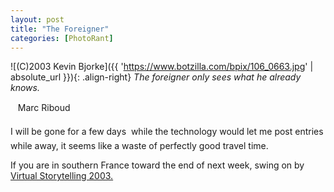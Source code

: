 ```yaml
---
layout: post
title: "The Foreigner"
categories: [PhotoRant]
---
```



![(C)2003 Kevin Bjorke]({{ 'https://www.botzilla.com/bpix/106_0663.jpg' | absolute_url }}){: .align-right}
<i>The foreigner only sees what he already knows.</i>

&nbsp;&nbsp;&#151; Marc Riboud

I will be gone for a few days &#151; while the technology would let me post entries while away, it seems like a waste of perfectly good travel time.

If you are in southern France toward the end of next week, swing on by <a href="http://www.virtualstorytelling.com">Virtual Storytelling 2003.</a>
